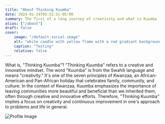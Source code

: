```yaml
---
title: "About Thinking Kuumba"
date: 2024-01-24T05:52:51-05:00
summary: The first of a long journey of creativity and what is Kuumba
alias: ["/about"]
draft: false
cover:
    image: "/default-social-image"
    alt: "white candle with yellow flame with a red gradiant background"
    caption: "Testing"
    relative: false
---
```


What is, "Thinking Kuumba"? "Thinking Kuumba" refers to a creative and innovative mindset. The word "Kuumba" is from the Swahili language and means "creativity." It's one of the seven principles of Kwanzaa, an African-American and Pan-African holiday that celebrates family, community, and culture. In the context of Kwanzaa, Kuumba emphasizes the importance of leaving communities more beautiful and beneficial than we inherited them, often through creative and innovative efforts. Therefore, "Thinking Kuumba" implies a focus on creativity and continuous improvement in one's approach to problems and life in general.

![Profile Image](/profileimage.jpeg "Michael")
